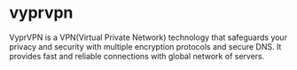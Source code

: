 # vyprvpn
<p>
VyprVPN is a VPN(Virtual Private Network) technology that safeguards your privacy and security with multiple encryption protocols and secure DNS. It provides fast and reliable connections with global network of servers.
 </p>
